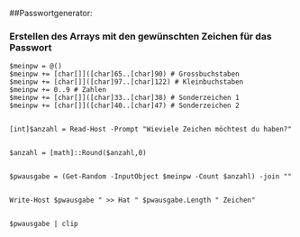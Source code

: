 
##Passwortgenerator:


### Erstellen des Arrays mit den gewünschten Zeichen für das Passwort            
	

	$meinpw = @()            
	$meinpw += [char[]]([char]65..[char]90) # Grossbuchstaben            
	$meinpw += [char[]]([char]97..[char]122) # Kleinbuchstaben            
	$meinpw += 0..9 # Zahlen            
	$meinpw += [char[]]([char]33..[char]38) # Sonderzeichen 1            
	$meinpw += [char[]]([char]40..[char]47) # Sonderzeichen 2            
            
            
	[int]$anzahl = Read-Host -Prompt "Wieviele Zeichen möchtest du haben?"            
            
           
	$anzahl = [math]::Round($anzahl,0)            
            
            
	$pwausgabe = (Get-Random -InputObject $meinpw -Count $anzahl) -join ""            
            
           
	Write-Host $pwausgabe " >> Hat " $pwausgabe.Length " Zeichen"            
            
           
	$pwausgabe | clip

